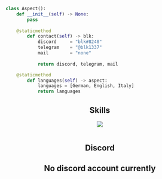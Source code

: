 <!-- <p align="center">
    <img alt="" src=https://img.shields.io/github/stars/blk13377?style=for-the-badge&?affiliations=OWNER%2CCOLLABORATOR />
    <img alt="" src=https://komarev.com/ghpvc/?username=blk1337&style=for-the-badge />
</p> -->

```python
class Aspect():
	def __init__(self) -> None:
	    pass
	
    @staticmethod
        def contact(self) -> blk:
	        discord     = "blk#8240"
	        telegram    = "@blk1337"
	        mail        = "none"
		
            return discord, telegram, mail

    @staticmethod
        def languages(self) -> aspect:
            languages = [German, English, Italy]
            return languages
```
<h2 align="center">Skills </h2>

<p align="center">
  <a href="https://skillicons.dev">
    <img src="https://skillicons.dev/icons?i=python,js,lua" />
  </a>
</p>
<p href="https://discord.gg/fnspace" align="center">
    <img alt="" src=https://komarev.com/ghpvc/?username=aspect13377>
</p>
<h2 align="center">Discord </h2>
<p href="https://discord.gg/none" align="center">
	<h2 align="center">No discord account currently</h2>
</p>
